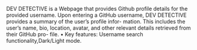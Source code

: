  DEV DETECTIVE is a Webpage that provides Github profile
details for the provided username.
 Upon entering a GitHub username, DEV
DETECTIVE provides a summary of the user’s profile infor-
mation. This includes the user’s name, bio, location, avatar,
and other relevant details retrieved from their GitHub pro-
file.
• Key features: Username search functionality,Dark/Light
mode.
